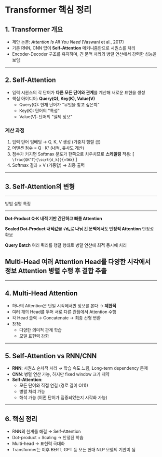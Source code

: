 # Transformer 핵심 정리

## 1. Transformer 개요

-   제안 논문: *Attention Is All You Need* (Vaswani et al., 2017)
-   기존 RNN, CNN 없이 **Self-Attention** 메커니즘만으로 시퀀스를 처리
-   Encoder-Decoder 구조를 유지하며, 긴 문맥 처리와 병렬 연산에서 강력한
    성능을 보임

------------------------------------------------------------------------

## 2. Self-Attention

-   입력 시퀀스의 각 단어가 **다른 모든 단어와 관계**를 계산해 새로운
    표현을 생성
-   핵심 아이디어: **Query(Q), Key(K), Value(V)**
    -   Query(Q): 현재 단어가 "무엇을 찾고 싶은지"
    -   Key(K): 단어의 "특성"
    -   Value(V): 단어의 "실제 정보"

### 계산 과정

1.  입력 단어 임베딩 → Q, K, V 생성 (가중치 행렬 곱)
2.  어텐션 점수 = Q · Kᵀ (내적, 유사도 계산)
3.  점수가 커지면 Softmax 분포가 한쪽으로 치우치므로 **스케일링** 적용:
    \[ `\frac{QK^T}{\sqrt{d_k}}`{=tex} \]
4.  Softmax 결과 × V (가중합) → 최종 출력

------------------------------------------------------------------------

## 3. Self-Attention의 변형

  -----------------------------------------------------------------------
  방법                    설명                    특징
  ----------------------- ----------------------- -----------------------
  **Dot-Product           Q·K 내적 기반           간단하고 빠름
  Attention**                                     

  **Scaled Dot-Product    내적값을 √dₖ로 나눠     긴 문맥에서도 안정적
  Attention**             안정성 확보             

  **Query Batch**         여러 쿼리를 행렬 형태로 병렬 연산에 최적
                          동시에 처리             

  **Multi-Head            여러 Attention Head를   다양한 시각에서 정보
  Attention**             병렬 수행 후 결합       추출
  -----------------------------------------------------------------------

------------------------------------------------------------------------

## 4. Multi-Head Attention

-   하나의 Attention은 단일 시각에서만 정보를 본다 → **제한적**
-   여러 개의 Head를 두어 서로 다른 관점에서 Attention 수행
-   각 Head 출력 → Concatenate → 최종 선형 변환
-   장점:
    -   다양한 의미적 관계 학습
    -   모델 표현력 강화

------------------------------------------------------------------------

## 5. Self-Attention vs RNN/CNN

-   **RNN**: 시퀀스 순차적 처리 → 학습 속도 느림, Long-term dependency
    문제
-   **CNN**: 병렬 연산 가능, 하지만 fixed window 크기 제약
-   **Self-Attention**:
    -   모든 단어와 직접 연결 (경로 길이 O(1))
    -   병렬 처리 가능
    -   해석 가능 (어떤 단어가 집중되었는지 시각화 가능)

------------------------------------------------------------------------

## 6. 핵심 정리

-   RNN의 한계를 해결 → Self-Attention
-   Dot-product + Scaling → 안정된 학습
-   Multi-head → 표현력 극대화
-   Transformer는 이후 BERT, GPT 등 모든 현대 NLP 모델의 기반이 됨
